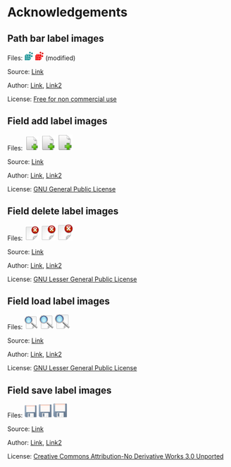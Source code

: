 # Acknowledgements

## Path bar label images
Files:
![Image](/src/aoikregistryeditor/static/path_bar_label_normal.png)
![Image](/src/aoikregistryeditor/static/path_bar_label_disabled.png) (modified)

Source: [Link](https://www.iconfinder.com/icons/100060/regedit_icon)

Author: [Link](https://www.iconfinder.com/iconsets/metro-uinvert-dock), [Link2](http://dakirby309.deviantart.com/)

License: [Free for non commercial use](https://www.iconfinder.com/icons/100060/regedit_icon)

## Field add label images
Files:
![Image](/src/aoikregistryeditor/static/field_add_normal.png)
![Image](/src/aoikregistryeditor/static/field_add_hover.png)
![Image](/src/aoikregistryeditor/static/field_add_active.png)

Source: [Link](http://www.iconarchive.com/show/nuoveXT-2-icons-by-saki/Actions-document-new-icon.html)

Author: [Link](http://www.iconarchive.com/artist/saki.html), [Link2](http://sa-ki.deviantart.com)

License: [GNU General Public License](https://opensource.org/licenses/gpl-license)

## Field delete label images
Files:
![Image](/src/aoikregistryeditor/static/field_del_normal.png)
![Image](/src/aoikregistryeditor/static/field_del_hover.png)
![Image](/src/aoikregistryeditor/static/field_del_active.png)

Source: [Link](http://www.iconarchive.com/show/oxygen-icons-by-oxygen-icons.org/Actions-document-close-icon.html)

Author: [Link](http://www.iconarchive.com/artist/oxygen-icons.org.html), [Link2](http://www.oxygen-icons.org/)
    
License: [GNU Lesser General Public License](https://opensource.org/licenses/lgpl-license)

## Field load label images
Files:
![Image](/src/aoikregistryeditor/static/field_load_normal.png)
![Image](/src/aoikregistryeditor/static/field_load_hover.png)
![Image](/src/aoikregistryeditor/static/field_load_active.png)

Source: [Link](http://www.iconarchive.com/show/oxygen-icons-by-oxygen-icons.org/Actions-document-preview-icon.html)

Author: [Link](http://www.iconarchive.com/artist/oxygen-icons.org.html), [Link2](http://www.oxygen-icons.org/)
    
License: [GNU Lesser General Public License](https://opensource.org/licenses/lgpl-license)

## Field save label images
Files:
![Image](/src/aoikregistryeditor/static/field_save_normal.png)
![Image](/src/aoikregistryeditor/static/field_save_hover.png)
![Image](/src/aoikregistryeditor/static/field_save_active.png)

Source: [Link](https://www.iconfinder.com/icons/27876/add_cancel_delete_edit_refresh_save_icon)

Author: [Link](http://www.visualpharm.com/must_have_icon_set/), [Link2](http://www.visualpharm.com/must_have_icon_set/)

License: [Creative Commons Attribution-No Derivative Works 3.0 Unported](https://creativecommons.org/licenses/by-nd/3.0/)
